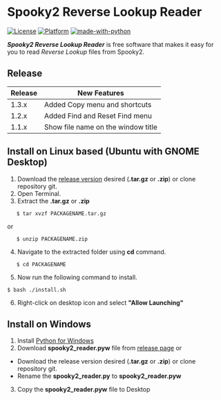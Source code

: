 # Spooky2 Reverse Lookup Reader
[![License](https://img.shields.io/badge/License-GPLv3-blue.svg)](https://www.gnu.org/licenses/gpl-3.0.en.html)
[![Platform](https://img.shields.io/badge/Platform-Linux64%20%7C%20Win64-blue.svg)]()
[![made-with-python](https://img.shields.io/badge/Made%20with-Python%20%7C%20Tkinter-blue)](https://www.python.org/)


<b><i>Spooky2 Reverse Lookup Reader</i></b>  is free software that makes it easy for you to read <i>Reverse Lookup</i> files from Spooky2.

## Release
| Release | New Features |
| ------- | ------------ |
| 1.3.x | Added Copy menu and shortcuts |
| 1.2.x | Added Find and Reset Find menu|
| 1.1.x| Show file name on the window title|

## Install on Linux based (Ubuntu with GNOME Desktop)
1. Download the [release version](https://github.com/aveleda/spooky2_reader/releases) desired (<b>.tar.gz</b> or <b>.zip</b>) or clone repository git.
2. Open Terminal.
3. Extract the <b>.tar.gz</b> or <b>.zip</b>
```
   $ tar xvzf PACKAGENAME.tar.gz
```
or
```
   $ unzip PACKAGENAME.zip
```
4. Navigate to the extracted folder using <b>cd</b> command.
```
   $ cd PACKAGENAME
```
5. Now run the following command to install.

```
$ bash ./install.sh
```

6. Right-click on desktop icon and select <b>"Allow Launching"</b>


## Install on Windows

1. Install [Python for Windows](https://www.python.org/downloads/windows/)
2. Download <b>spooky2_reader.pyw</b> file from [release page](https://github.com/aveleda/spooky2_reader/releases)
or 
- Download the release version desired (<b>.tar.gz</b> or <b>.zip</b>) or clone repository git.
- Rename the <b>spooky2_reader.py</b> to <b>spooky2_reader.pyw</b>
3. Copy the <b>spooky2_reader.pyw</b> file to Desktop
